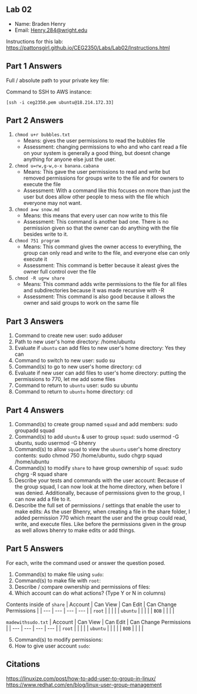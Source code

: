 ## Lab 02

- Name: Braden Henry
- Email: Henry.284@wright.edu

Instructions for this lab: https://pattonsgirl.github.io/CEG2350/Labs/Lab02/Instructions.html

## Part 1 Answers

Full / absolute path to your private key file: 

Command to SSH to AWS instance:
```
[ssh -i ceg2350.pem ubuntu@18.214.172.33]
```

## Part 2 Answers

1. `chmod u+r bubbles.txt`
    - Means: gives the user permissions to read the bubbles file
    - Assessment: changing permissions to who and who cant read a file on your system is generally a good thing, but doesnt change anything for anyone else just the user.  
2. `chmod u=rw,g-w,o-x banana.cabana`
    - Means: This gave the user permissions to read and write but removed permissions for groups write to the file and for owners to execute the file
    - Assessment: With a command like this focuses on more than just the user but does allow other people to mess with the file which everyone may not want. 
3. `chmod a=w snow.md`
    - Means: this means that every user can now write to this file
    - Assessment: This command is another bad one. There is no permission given so that the owner can do anything with the file besides write to it. 
4. `chmod 751 program`
    - Means: This command gives the owner access to everything, the group can only read and write to the file, and everyone else can only execute it
    - Assessment: This command is better because it aleast gives the owner full control over the file
5. `chmod -R ug+w share`
    - Means: This command adds write permissions to the file for all files and subdirectories because it was made recursive with -R
    - Assessment: This command is also good because it allows the owner and said groups to work on the same file

## Part 3 Answers

1. Command to create new user: sudo adduser
2. Path to new user's home directory: /home/ubuntu
3. Evaluate if `ubuntu` can add files to new user's home directory: Yes they can
4. Command to switch to new user: sudo su
5. Command(s) to go to new user's home directory: cd
6. Evaluate if new user can add files to user's home directory: putting the permissions to 770, let me add some files
7. Command to return to `ubuntu` user: sudo su ubuntu
8. Command to return to `ubuntu` home directory: cd

## Part 4 Answers

1. Command(s) to create group named `squad` and add members: sudo groupadd squad
2. Command(s) to add `ubuntu` & user to group `squad`: sudo usermod -G ubuntu, sudo usermod -G bhenry
3. Command(s) to allow `squad` to view the `ubuntu` user's home directory contents: sudo chmod 750 /home/ubuntu, sudo chgrp squad /home/ubuntu
4. Command(s) to modify `share` to have group ownership of `squad`: sudo chgrg -R squad share
5. Describe your tests and commands with the user account: Because of the group squad, I can now look at the home directory, when before I was denied. Additionally, because of permissions given to the group, I can now add a file to it. 
6. Describe the full set of permissions / settings that enable the user to make edits: As the user Bhenry, when creating a file in the share folder, I added permission 770 which meant the user and the group could read, write, and execute files. Like before the permissions given in the group as well allows bhenry to make edits or add things.  

## Part 5 Answers

For each, write the command used or answer the question posed.

1. Command(s) to make file using `sudo`: 
2. Command(s) to make file with `root`:
3. Describe / compare ownership and permissions of files:
4. Which account can do what actions? (Type Y or N in columns)

Contents inside of `share`
| Account   | Can View  | Can Edit  | Can Change Permissions    |
| ---       | ---       | ---       | ---                       |
| `root`    |           |           |                           |
| `ubuntu`  |           |           |                           |
| `BOB`     |           |           |                           |

`madewithsudo.txt`
| Account   | Can View  | Can Edit  | Can Change Permissions    |
| ---       | ---       | ---       | ---                       |
| `root`    |           |           |                           |
| `ubuntu`  |           |           |                           |
| `BOB`     |           |           |                           |

5. Command(s) to modify permissions:
6. How to give user account `sudo`:

## Citations

https://linuxize.com/post/how-to-add-user-to-group-in-linux/
https://www.redhat.com/en/blog/linux-user-group-management


 
